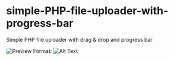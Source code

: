 # simple-PHP-file-uploader-with-progress-bar
Simple PHP file uploader with drag &amp; drop and progress bar

![Preview](https://repository-images.githubusercontent.com/358118828/63d97c80-9dae-11eb-843b-8748f1511a44)
Format: ![Alt Text](url)
